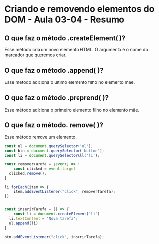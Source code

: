 # Criando e removendo elementos do DOM - Aula 03-04 - Resumo

## O que faz o método .createElement( )?
Esse método cria um novo elemento HTML. O argumento é o nome do marcador que queremos criar.
## O que faz o método .append( )?
Esse método adiciona o último elemento filho no elemento mãe.
## O que faz o método .preprend( )?
Esse método adiciona o primeiro elemento filho no elemento mãe.
## O que faz o método. remove( )?
Esse método remove um elemento.

```javascript
const ul = document.querySelector('ul');
const btn = document.querySelector('button');
const li = document.querySelectorAll('li');

const removerTarefa = (event) => {
	const clicked = event.target
  clicked.remove();
}

li.forEach(item => {
	item.addEventListener("click", removerTarefa);
})


const inserirTarefa = () => {
	const li = document.createElement('li')
  li.textContent = 'Nova tarefa';
  ul.append(li)
} 

btn.addEventListener("click", inserirTarefa);
```